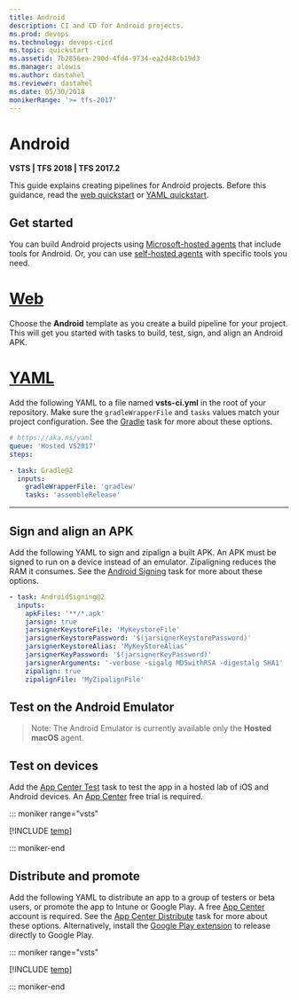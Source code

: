 ```yaml
---
title: Android
description: CI and CD for Android projects.
ms.prod: devops
ms.technology: devops-cicd
ms.topic: quickstart
ms.assetid: 7b2856ea-290d-4fd4-9734-ea2d48cb19d3
ms.manager: alewis
ms.author: dastahel
ms.reviewer: dastahel
ms.date: 05/30/2018
monikerRange: '>= tfs-2017'
---
```


# Android

**VSTS | TFS 2018 | TFS 2017.2**

This guide explains creating pipelines for Android projects. Before this guidance, read the [web quickstart](../get-started-designer.md) or [YAML quickstart](../get-started-yaml.md).

## Get started

You can build Android projects using [Microsoft-hosted agents](../agents/hosted.md) that include tools for Android. Or, you can use [self-hosted agents](../agents/agents.md#install) with specific tools you need.

# [Web](#tab/web)

Choose the **Android** template as you create a build pipeline for your project. This will get you started with tasks to build, test, sign, and align an Android APK.

# [YAML](#tab/yaml)

Add the following YAML to a file named **vsts-ci.yml** in the root of your repository. Make sure the `gradleWrapperFile` and `tasks` values match your project configuration. See the [Gradle](../tasks/build/gradle.md) task for more about these options.

```yaml
# https://aka.ms/yaml
queue: 'Hosted VS2017'
steps:

- task: Gradle@2
  inputs:
    gradleWrapperFile: 'gradlew'
    tasks: 'assembleRelease'
```

---

## Sign and align an APK

Add the following YAML to sign and zipalign a built APK. An APK must be signed to run on a device instead of an emulator. Zipaligning reduces the RAM it consumes. See the [Android Signing](../tasks/build/android-signing.md) task for more about these options.

```yaml
- task: AndroidSigning@2
  inputs:
    apkFiles: '**/*.apk'
    jarsign: true
    jarsignerKeystoreFile: 'MyKeystoreFile'
    jarsignerKeystorePassword: '$(jarsignerKeystorePassword)'
    jarsignerKeystoreAlias: 'MyKeyStoreAlias'
    jarsignerKeyPassword: '$(jarsignerKeyPassword)'
    jarsignerArguments: '-verbose -sigalg MD5withRSA -digestalg SHA1'
    zipalign: true
    zipalignFile: 'MyZipalignFile'
```

## Test on the Android Emulator

> Note: The Android Emulator is currently available only the **Hosted macOS** agent.

## Test on devices

Add the [App Center Test](../tasks/test/app-center-test.md) task to test the app in a hosted lab of iOS and Android devices. An [App Center](https://appcenter.ms) free trial is required.

::: moniker range="vsts"

[!INCLUDE [temp](../tasks/_shared/yaml/AppCenterTestV1.1.md)]

::: moniker-end

## Distribute and promote

Add the following YAML to distribute an app to a group of testers or beta users, or promote the app to Intune or Google Play. A free [App Center]( https://appcenter.ms) account is required. See the [App Center Distribute](../tasks/deploy/app-center-distribute.md) task for more about these options. Alternatively, install the [Google Play extension](https://marketplace.visualstudio.com/items?itemName=ms-vsclient.google-play) to release directly to Google Play.

::: moniker range="vsts"

[!INCLUDE [temp](../tasks/_shared/yaml/AppCenterDistributeV1.1.md)]

::: moniker-end
